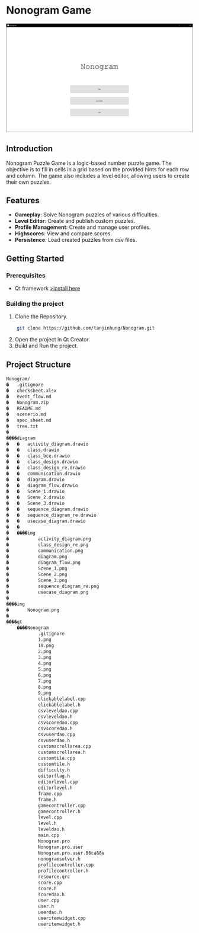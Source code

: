 # Nonogram Game

![Main Image](img/Nonogram.png)

## Introduction
Nonogram Puzzle Game is a logic-based number puzzle game. The objective is to fill in cells in a grid based on the provided hints for each row and column. The game also includes a level editor, allowing users to create their own puzzles.

## Features
- **Gameplay**: Solve Nonogram puzzles of various difficulties.
- **Level Editor**: Create and publish custom puzzles.
- **Profile Management**: Create and manage user profiles.
- **Highscores**: View and compare scores.
- **Persistence**: Load created puzzles from csv files.

## Getting Started
### Prerequisites
- Qt framework [>install here](https://www.qt.io/download-qt-installer-oss)

### Building the project
1. Clone the Repository.
```bash
    git clone https://github.com/tanjinhung/Nonogram.git
```
2. Open the project in Qt Creator.
3. Build and Run the project.

## Project Structure
```
Nonogram/
�   .gitignore
�   checksheet.xlsx
�   event_flow.md
�   Nonogram.zip
�   README.md
�   scenerio.md
�   spec_sheet.md
�   tree.txt
�   
����diagram
�   �   activity_diagram.drawio
�   �   class.drawio
�   �   class_bce.drawio
�   �   class_design.drawio
�   �   class_design_re.drawio
�   �   communication.drawio
�   �   diagram.drawio
�   �   diagram_flow.drawio
�   �   Scene_1.drawio
�   �   Scene_2.drawio
�   �   Scene_3.drawio
�   �   sequence_diagram.drawio
�   �   sequence_diagram_re.drawio
�   �   usecase_diagram.drawio
�   �   
�   ����img
�           activity_diagram.png
�           class_design_re.png
�           communication.png
�           diagram.png
�           diagram_flow.png
�           Scene_1.png
�           Scene_2.png
�           Scene_3.png
�           sequence_diagram_re.png
�           usecase_diagram.png
�           
����img
�       Nonogram.png
�       
����qt
    ����Nonogram
            .gitignore
            1.png
            10.png
            2.png
            3.png
            4.png
            5.png
            6.png
            7.png
            8.png
            9.png
            clickablelabel.cpp
            clickablelabel.h
            csvleveldao.cpp
            csvleveldao.h
            csvscoredao.cpp
            csvscoredao.h
            csvuserdao.cpp
            csvuserdao.h
            customscrollarea.cpp
            customscrollarea.h
            customtile.cpp
            customtile.h
            difficulty.h
            editorflag.h
            editorlevel.cpp
            editorlevel.h
            frame.cpp
            frame.h
            gamecontroller.cpp
            gamecontroller.h
            level.cpp
            level.h
            leveldao.h
            main.cpp
            Nonogram.pro
            Nonogram.pro.user
            Nonogram.pro.user.06ca88e
            nonogramsolver.h
            profilecontroller.cpp
            profilecontroller.h
            resource.qrc
            score.cpp
            score.h
            scoredao.h
            user.cpp
            user.h
            userdao.h
            useritemwidget.cpp
            useritemwidget.h
```
